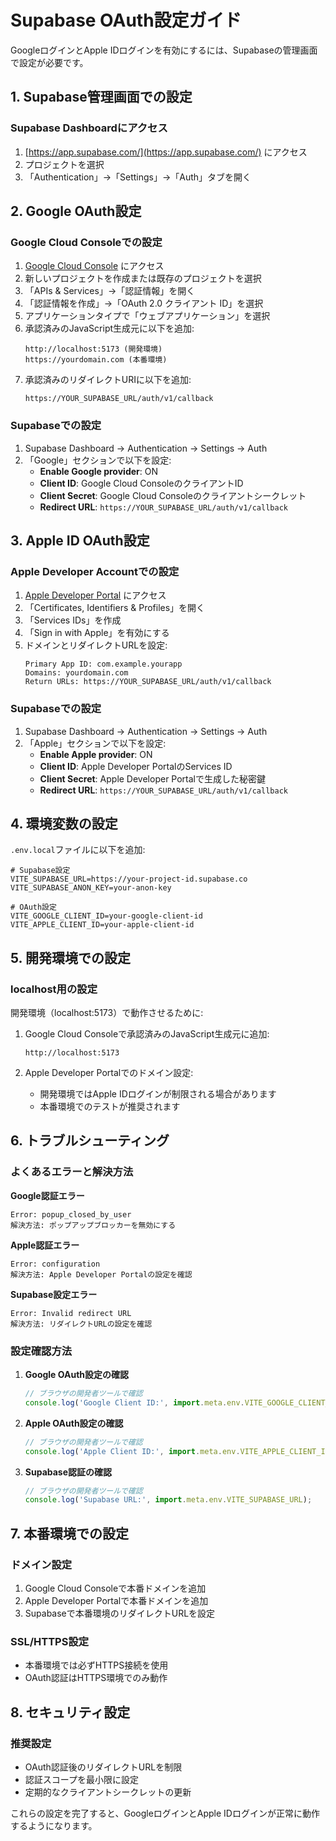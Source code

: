 # Supabase OAuth設定ガイド

GoogleログインとApple IDログインを有効にするには、Supabaseの管理画面で設定が必要です。

## 1. Supabase管理画面での設定

### Supabase Dashboardにアクセス
1. [https://app.supabase.com/](https://app.supabase.com/) にアクセス
2. プロジェクトを選択
3. 「Authentication」→「Settings」→「Auth」タブを開く

## 2. Google OAuth設定

### Google Cloud Consoleでの設定
1. [Google Cloud Console](https://console.cloud.google.com/) にアクセス
2. 新しいプロジェクトを作成または既存のプロジェクトを選択
3. 「APIs & Services」→「認証情報」を開く
4. 「認証情報を作成」→「OAuth 2.0 クライアント ID」を選択
5. アプリケーションタイプで「ウェブアプリケーション」を選択
6. 承認済みのJavaScript生成元に以下を追加:
   ```
   http://localhost:5173 (開発環境)
   https://yourdomain.com (本番環境)
   ```
7. 承認済みのリダイレクトURIに以下を追加:
   ```
   https://YOUR_SUPABASE_URL/auth/v1/callback
   ```

### Supabaseでの設定
1. Supabase Dashboard → Authentication → Settings → Auth
2. 「Google」セクションで以下を設定:
   - **Enable Google provider**: ON
   - **Client ID**: Google Cloud ConsoleのクライアントID
   - **Client Secret**: Google Cloud Consoleのクライアントシークレット
   - **Redirect URL**: `https://YOUR_SUPABASE_URL/auth/v1/callback`

## 3. Apple ID OAuth設定

### Apple Developer Accountでの設定
1. [Apple Developer Portal](https://developer.apple.com/) にアクセス
2. 「Certificates, Identifiers & Profiles」を開く
3. 「Services IDs」を作成
4. 「Sign in with Apple」を有効にする
5. ドメインとリダイレクトURLを設定:
   ```
   Primary App ID: com.example.yourapp
   Domains: yourdomain.com
   Return URLs: https://YOUR_SUPABASE_URL/auth/v1/callback
   ```

### Supabaseでの設定
1. Supabase Dashboard → Authentication → Settings → Auth
2. 「Apple」セクションで以下を設定:
   - **Enable Apple provider**: ON
   - **Client ID**: Apple Developer PortalのServices ID
   - **Client Secret**: Apple Developer Portalで生成した秘密鍵
   - **Redirect URL**: `https://YOUR_SUPABASE_URL/auth/v1/callback`

## 4. 環境変数の設定

`.env.local`ファイルに以下を追加:

```env
# Supabase設定
VITE_SUPABASE_URL=https://your-project-id.supabase.co
VITE_SUPABASE_ANON_KEY=your-anon-key

# OAuth設定
VITE_GOOGLE_CLIENT_ID=your-google-client-id
VITE_APPLE_CLIENT_ID=your-apple-client-id
```

## 5. 開発環境での設定

### localhost用の設定
開発環境（localhost:5173）で動作させるために:

1. Google Cloud Consoleで承認済みのJavaScript生成元に追加:
   ```
   http://localhost:5173
   ```

2. Apple Developer Portalでのドメイン設定:
   - 開発環境ではApple IDログインが制限される場合があります
   - 本番環境でのテストが推奨されます

## 6. トラブルシューティング

### よくあるエラーと解決方法

**Google認証エラー**
```
Error: popup_closed_by_user
解決方法: ポップアップブロッカーを無効にする
```

**Apple認証エラー**
```
Error: configuration
解決方法: Apple Developer Portalの設定を確認
```

**Supabase設定エラー**
```
Error: Invalid redirect URL
解決方法: リダイレクトURLの設定を確認
```

### 設定確認方法

1. **Google OAuth設定の確認**
   ```javascript
   // ブラウザの開発者ツールで確認
   console.log('Google Client ID:', import.meta.env.VITE_GOOGLE_CLIENT_ID);
   ```

2. **Apple OAuth設定の確認**
   ```javascript
   // ブラウザの開発者ツールで確認
   console.log('Apple Client ID:', import.meta.env.VITE_APPLE_CLIENT_ID);
   ```

3. **Supabase認証の確認**
   ```javascript
   // ブラウザの開発者ツールで確認
   console.log('Supabase URL:', import.meta.env.VITE_SUPABASE_URL);
   ```

## 7. 本番環境での設定

### ドメイン設定
1. Google Cloud Consoleで本番ドメインを追加
2. Apple Developer Portalで本番ドメインを追加
3. Supabaseで本番環境のリダイレクトURLを設定

### SSL/HTTPS設定
- 本番環境では必ずHTTPS接続を使用
- OAuth認証はHTTPS環境でのみ動作

## 8. セキュリティ設定

### 推奨設定
- OAuth認証後のリダイレクトURLを制限
- 認証スコープを最小限に設定
- 定期的なクライアントシークレットの更新

これらの設定を完了すると、GoogleログインとApple IDログインが正常に動作するようになります。